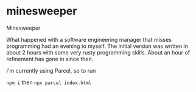 # minesweeper
Minesweeper

What happened with a software engineering manager that misses programming had an evening to myself. 
The initial version was written in about 2 hours with some very rusty programming skills. About
an hour of refinement has gone in since then. 

I'm currently using Parcel, so to run

`npm i`
then
`npx parcel index.html`

